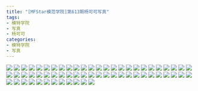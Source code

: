 ```yaml
---
title: "[MFStar模范学院]第613期杨可可写真"
tags: 
- 模特学院
- 写真
- 杨可可
categories:
- 模特学院
- 写真
---
```


![](https://img.ilovese.xyz/1734706781692.webp)
![](https://img.ilovese.xyz/1734706783253.webp)
![](https://img.ilovese.xyz/1734706784970.webp)
![](https://img.ilovese.xyz/1734706786535.webp)
![](https://img.ilovese.xyz/1734706788008.webp)
![](https://img.ilovese.xyz/1734706789590.webp)
![](https://img.ilovese.xyz/1734706791208.webp)
![](https://img.ilovese.xyz/1734706793117.webp)
![](https://img.ilovese.xyz/1734706794970.webp)
![](https://img.ilovese.xyz/1734706796812.webp)
![](https://img.ilovese.xyz/1734706798802.webp)
![](https://img.ilovese.xyz/1734706800719.webp)
![](https://img.ilovese.xyz/1734706802750.webp)
![](https://img.ilovese.xyz/1734706804535.webp)
![](https://img.ilovese.xyz/1734706806434.webp)
![](https://img.ilovese.xyz/1734706807990.webp)
![](https://img.ilovese.xyz/1734706809865.webp)
![](https://img.ilovese.xyz/1734706811552.webp)
![](https://img.ilovese.xyz/1734706813078.webp)
![](https://img.ilovese.xyz/1734706814968.webp)
![](https://img.ilovese.xyz/1734706816623.webp)
![](https://img.ilovese.xyz/1734706818546.webp)
![](https://img.ilovese.xyz/1734706820038.webp)
![](https://img.ilovese.xyz/1734706821961.webp)
![](https://img.ilovese.xyz/1734706823690.webp)
![](https://img.ilovese.xyz/1734706825560.webp)
![](https://img.ilovese.xyz/1734706827556.webp)
![](https://img.ilovese.xyz/1734706829396.webp)
![](https://img.ilovese.xyz/1734706830946.webp)
![](https://img.ilovese.xyz/1734706832517.webp)
![](https://img.ilovese.xyz/1734706834368.webp)
![](https://img.ilovese.xyz/1734706835952.webp)
![](https://img.ilovese.xyz/1734706837579.webp)
![](https://img.ilovese.xyz/1734706839924.webp)
![](https://img.ilovese.xyz/1734706841820.webp)
![](https://img.ilovese.xyz/1734706843796.webp)
![](https://img.ilovese.xyz/1734706845033.webp)
![](https://img.ilovese.xyz/1734706846758.webp)
![](https://img.ilovese.xyz/1734706848703.webp)
![](https://img.ilovese.xyz/1734706850397.webp)
![](https://img.ilovese.xyz/1734706852188.webp)
![](https://img.ilovese.xyz/1734706853962.webp)
![](https://img.ilovese.xyz/1734706855731.webp)
![](https://img.ilovese.xyz/1734706857583.webp)
![](https://img.ilovese.xyz/1734706859536.webp)
![](https://img.ilovese.xyz/1734706861276.webp)
![](https://img.ilovese.xyz/1734706863086.webp)
![](https://img.ilovese.xyz/1734706864521.webp)
![](https://img.ilovese.xyz/1734706866253.webp)
![](https://img.ilovese.xyz/1734706867849.webp)
![](https://img.ilovese.xyz/1734706869708.webp)
![](https://img.ilovese.xyz/1734706871254.webp)
![](https://img.ilovese.xyz/1734706872981.webp)
![](https://img.ilovese.xyz/1734706874375.webp)
![](https://img.ilovese.xyz/1734706876267.webp)
![](https://img.ilovese.xyz/1734706878332.webp)
![](https://img.ilovese.xyz/1734706879978.webp)
![](https://img.ilovese.xyz/1734706881857.webp)
![](https://img.ilovese.xyz/1734706883663.webp)
![](https://img.ilovese.xyz/1734706885535.webp)
![](https://img.ilovese.xyz/1734706887253.webp)
![](https://img.ilovese.xyz/1734706889328.webp)
